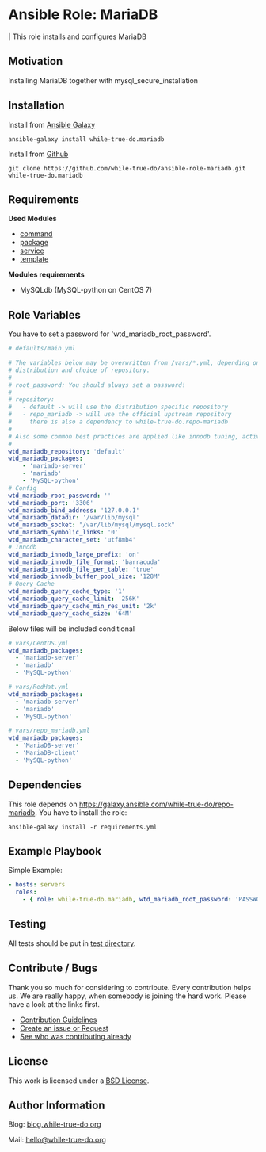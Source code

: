 # Ansible Role: MariaDB 
| This role installs and configures MariaDB

## Motivation

Installing MariaDB together with mysql_secure_installation

## Installation
Install from [Ansible Galaxy](https://galaxy.ansible.com/while-true-do.mariadb)

```
ansible-galaxy install while-true-do.mariadb
```

Install from [Github](https://github.com/while-true-do/ansible-role-mariadb)

```
git clone https://github.com/while-true-do/ansible-role-mariadb.git while-true-do.mariadb
```

## Requirements

**Used Modules**

-   [command](http://docs.ansible.com/ansible/latest/command_module.html)
-   [package](http://docs.ansible.com/ansible/latest/package_module.html)
-   [service](http://docs.ansible.com/ansible/latest/service_module.html)
-   [template](http://docs.ansible.com/ansible/latest/template_module.html)

**Modules requirements**
-   MySQLdb (MySQL-python on CentOS 7)

## Role Variables

You have to set a password for 'wtd_mariadb_root_password'.

```yaml
# defaults/main.yml

# The variables below may be overwritten from /vars/*.yml, depending on your
# distribution and choice of repository.
#
# root_password: You should always set a password!
# 
# repository:
#   - default -> will use the distribution specific repository
#   - repo_mariadb -> will use the official upstream repository
#     there is also a dependency to while-true-do.repo-mariadb
#
# Also some common best practices are applied like innodb tuning, activating query cache and setting default charset to utf8m4
# 
wtd_mariadb_repository: 'default'
wtd_mariadb_packages:
    - 'mariadb-server'
    - 'mariadb'
    - 'MySQL-python'
# Config
wtd_mariadb_root_password: ''
wtd_mariadb_port: '3306'
wtd_mariadb_bind_address: '127.0.0.1'
wtd_mariadb_datadir: '/var/lib/mysql'
wtd_mariadb_socket: "/var/lib/mysql/mysql.sock"
wtd_mariadb_symbolic_links: '0'
wtd_mariadb_character_set: 'utf8mb4'
# Innodb
wtd_mariadb_innodb_large_prefix: 'on'
wtd_mariadb_innodb_file_format: 'barracuda'
wtd_mariadb_innodb_file_per_table: 'true'
wtd_mariadb_innodb_buffer_pool_size: '128M'
# Query Cache
wtd_mariadb_query_cache_type: '1'
wtd_mariadb_query_cache_limit: '256K'
wtd_mariadb_query_cache_min_res_unit: '2k'
wtd_mariadb_query_cache_size: '64M'
```

Below files will be included conditional

```yaml
# vars/CentOS.yml
wtd_mariadb_packages:
  - 'mariadb-server'
  - 'mariadb'
  - 'MySQL-python'
```

```yaml
# vars/RedHat.yml
wtd_mariadb_packages:
  - 'mariadb-server'
  - 'mariadb'
  - 'MySQL-python'
```

```yaml
# vars/repo_mariadb.yml
wtd_mariadb_packages:
  - 'MariaDB-server'
  - 'MariaDB-client'
  - 'MySQL-python'

```

## Dependencies

This role depends on <https://galaxy.ansible.com/while-true-do/repo-mariadb>. You have to install the role:

```
ansible-galaxy install -r requirements.yml
```

## Example Playbook
Simple Example:

```yaml
- hosts: servers 
  roles:
    - { role: while-true-do.mariadb, wtd_mariadb_root_password: 'PASSWORD' }
```

## Testing
All tests should be put in [test directory](./tests/).

## Contribute / Bugs

Thank you so much for considering to contribute. Every contribution helps us.
We are really happy, when somebody is joining the hard work. Please have a look 
at the links first.

-   [Contribution Guidelines](./docs/CONTRIBUTING.md)
-   [Create an issue or Request](https://github.com/while-true-do/ansible-role-mariadb/issues)
-   [See who was contributing already](https://github.com/while-true-do/ansible-role-mariadb/graphs/contributors)

## License
This work is licensed under a [BSD License](https://opensource.org/licenses/BSD-3-Clause).

## Author Information

Blog: [blog.while-true-do.org](https://blog.while-true-do.org)

Mail: [hello@while-true-do.org](mailto:hello@while-true-do.org)
